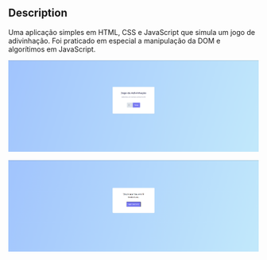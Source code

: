 ## Description
Uma aplicação simples em HTML, CSS e JavaScript que simula um jogo de adivinhação. Foi praticado em especial a manipulação da DOM e algorítimos em JavaScript.

<p align="center">
  <img src="./ReadME_IMG/Guess_ScreenOne.png">
</p>
<p align="center">
  <img src="./ReadME_IMG/Guess_ScreenTwo.png">
</p>